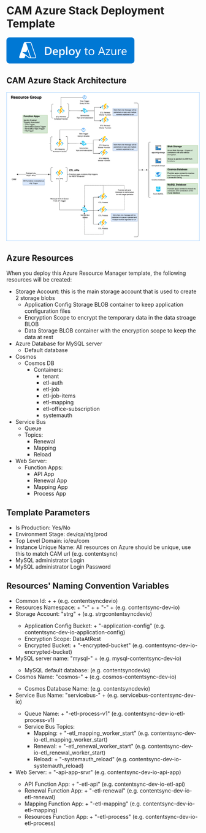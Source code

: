 # CAM Azure Stack Deployment Template


[![Deploy To Azure](https://raw.githubusercontent.com/Azure/azure-quickstart-templates/master/1-CONTRIBUTION-GUIDE/images/deploytoazure.svg?sanitize=true)](https://portal.azure.com/#create/Microsoft.Template/uri/https:%2F%2Fraw.githubusercontent.com%2FProsperoware%2Fcam-azure-deployment%2FFixErrorfistDeploy%2FazureDeploy.json)

## CAM Azure Stack Architecture
![](https://github.com/Prosperoware/cam-azure-deployment/blob/FixErrorfistDeploy/Archi.png)


## Azure Resources
When you deploy this Azure Resource Manager template, the following resources will be created:
* Storage Account: this is the main storage account that is used to create 2 storage blobs
    * Application Config Storage BLOB container to keep application configuration files
    * Encryption Scope to encrypt the temporary data in the data stroage BLOB
    * Data Storage BLOB container with the encryption scope to keep the data at rest
* Azure Database for MySQL server
    * Default database
* Cosmos
    * Cosmos DB
        * Containers:
            * tenant
            * etl-auth
            * etl-job
            * etl-job-items
            * etl-mapping
            * etl-office-subscription
            * systemauth
* Service Bus
    * Queue
    * Topics:
        * Renewal
        * Mapping
        * Reload
* Web Server:
    * Function Apps:
        * API App
        * Renewal App
        * Mapping App
        * Process App

## Template Parameters
* Is Production: Yes/No
* Environment Stage: dev/qa/stg/prod
* Top Level Domain: io/eu/com
* Instance Unique Name: All resources on Azure should be unique, use this to match CAM url (e.g. contentsync)
* MySQL administrator Login
* MySQL administrator Login Password

## Resources' Naming Convention Variables
* Common Id: <UniqueName> + <Stage> + <TLD> (e.g. contentsyncdevio)
* Resources Namespace: <UniqueName> + "-" + <Stage> + "-" + <TLD> (e.g. contentsync-dev-io)
* Storage Account: "strg" + <CommonId> (e.g. strgcontentsyncdevio)
    * Application Config Bucket: <NS> + "-application-config" (e.g. contentsync-dev-io-application-config)
    * Encryption Scope: DataAtRest
    * Encrypted Bucket: <NS> + "-encrypted-bucket" (e.g. contentsync-dev-io-encrypted-bucket)
* MySQL server name: "mysql-" + <NS> (e.g. mysql-contentsync-dev-io)
    * MySQL default database: <CommonId> (e.g. contentsyncdevio)
* Cosmos Name: "cosmos-" + <NS>  (e.g. cosmos-contentsync-dev-io)
    * Cosmos Database Name: <CommonId> (e.g. contentsyncdevio)
* Service Bus Name: "servicebus-" + <NS> (e.g. servicebus-contentsync-dev-io)
    * Queue Name: <NS> + "-etl-process-v1" (e.g. contentsync-dev-io-etl-process-v1)
    * Service Bus Topics:
        * Mapping: <NS> + "-etl_mapping_worker_start" (e.g. contentsync-dev-io-etl_mapping_worker_start)
        * Renewal: <NS> + "-etl_renewal_worker_start" (e.g. contentsync-dev-io-etl_renewal_worker_start)
        * Reload: <NS> + "-systemauth_reload" (e.g. contentsync-dev-io-systemauth_reload)
* Web Server: <NS> + "-api-app-srvr" (e.g. contentsync-dev-io-api-app)
    * API Function App: <NS> + "-etl-api" (e.g. contentsync-dev-io-etl-api)
    * Renewal Function App: <NS> + "-etl-renewal" (e.g. contentsync-dev-io-etl-renewal)
    * Mapping Function App: <NS> + "-etl-mapping" (e.g. contentsync-dev-io-etl-mapping)
    * Resources Function App: <NS> + "-etl-process" (e.g. contentsync-dev-io-etl-process)
